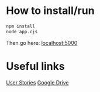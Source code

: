 # How to install/run

~~~sh
npm install
node app.cjs
~~~

Then go here: [localhost:5000](localhost:5000)

# Useful links

[User Stories](https://docs.google.com/document/d/1I1vr9eFYHYX-6HpOVjLMBmy1yX75cQWj7ELIRjTYFyI/edit?usp=sharing)
[Google Drive](https://drive.google.com/file/d/1123-OkrgLOjJL_gHSwlRZk0zlLD-ZgD9/view?usp=sharing)

